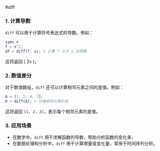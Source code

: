 #diff 
### 1. 计算导数

`diff` 可以用于计算符号表达式的导数。例如：
```matlab
syms x
f = x^2;
df = diff(f, x); % 计算 f 关于 x 的导数
```
这将返回 \( 2x \)。

### 2. 数值差分

对于数值数组，`diff` 还可以计算相邻元素之间的差值。例如：
```matlab
A = [1, 2, 4, 7];
D = diff(A); % 计算相邻元素的差
```
这将返回 `[1, 2, 3]`，表示每个相邻元素的差值。

### 3. 应用场景

- 在数学中，`diff` 用于求解函数的导数，帮助分析函数的变化率。
- 在数据处理和分析中，`diff` 用于计算增量或变化量，常用于时间序列分析。
